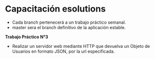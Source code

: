 # Capacitación esolutions<br>
- Cada branch pertenecerá a un trabajo práctico semanal.<br>
- master sera el branch definitivo de la aplicación estable.

<b>Trabajo Práctico N°3</b><br>
- Realizar un servidor web mediante HTTP que devuelva un Objeto de Usuarios en formato JSON, por la url especificada.
